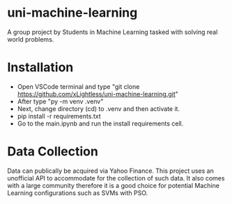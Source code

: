 # uni-machine-learning
A group project by Students in Machine Learning tasked with solving real world problems.

# Installation
- Open VSCode terminal and type "git clone https://github.com/xLightless/uni-machine-learning.git"
- After type "py -m venv .venv"
- Next, change directory (cd) to .venv and then activate it.
- pip install -r requirements.txt
- Go to the main.ipynb and run the install requirements cell.

# Data Collection
Data can publically be acquired via Yahoo Finance. This project uses an unofficial API to accommodate for the collection of such data.
It also comes with a large community therefore it is a good choice for potential Machine Learning configurations such as SVMs with PSO.
